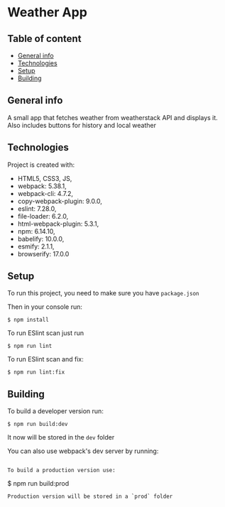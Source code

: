 # Weather App

## Table of content

* [General info](#general-info)
* [Technologies](#technologies)
* [Setup](#setup)
* [Building](#building)

## General info 

A small app that fetches weather from weatherstack API and displays it. Also includes buttons for history and local weather

## Technologies 

Project is created with:
* HTML5, CSS3, JS, 
* webpack: 5.38.1,
* webpack-cli: 4.7.2,
* copy-webpack-plugin: 9.0.0,
* eslint: 7.28.0,
* file-loader: 6.2.0,
* html-webpack-plugin: 5.3.1,
* npm: 6.14.10,
* babelify: 10.0.0,
* esmify: 2.1.1,
* browserify: 17.0.0

## Setup
To run this project, you need to make sure you have `package.json`

Then in your console run: 
```
$ npm install
```

To run ESlint scan just run 

```
$ npm run lint
```
To run ESlint scan and fix:

```
$ npm run lint:fix
```
## Building

To build a developer version run:

```
$ npm run build:dev
```
It now will be stored in the `dev` folder

You can also use webpack's dev server by running: 

```

To build a production version use:

```
$ npm run build:prod
```
Production version will be stored in a `prod` folder
